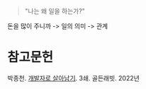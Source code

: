 > "나는 왜 일을 하는가?"

돈을 많이 주니까 -> 일의 의미 -> 관계

# 참고문헌

박종천. [개발자로 살아남기](https://product.kyobobook.co.kr/detail/S000001953766). 3쇄. 골든래빗. 2022년
